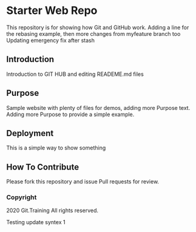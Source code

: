 # Starter Web Repo

This repository is for showing how Git and GitHub work.
Adding a line for the rebasing example, then more changes from myfeature branch too
Updating emergency fix after stash

## Introduction

Introduction to GIT HUB and editing READEME.md files

## Purpose

Sample website with plenty of files for demos, adding more Purpose text.
Adding more Purpose to provide a simple example.

## Deployment

This is a simple way to show something

## How To Contribute

Please fork this repository and issue Pull requests for review.

### Copyright

2020 Git.Training All rights reserved.


Testing update syntex 1
